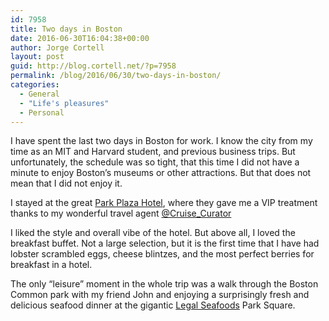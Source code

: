 ```yaml
---
id: 7958
title: Two days in Boston
date: 2016-06-30T16:04:38+00:00
author: Jorge Cortell
layout: post
guid: http://blog.cortell.net/?p=7958
permalink: /blog/2016/06/30/two-days-in-boston/
categories:
  - General
  - "Life's pleasures"
  - Personal
---
```

I have spent the last two days in Boston for work. I know the city from my time as an MIT and Harvard student, and previous business trips. But unfortunately, the schedule was so tight, that this time I did not have a minute to enjoy Boston’s museums or other attractions. But that does not mean that I did not enjoy it.

I stayed at the great [Park Plaza Hotel](http://www.bostonparkplaza.com/), where they gave me a VIP treatment thanks to my wonderful travel agent [@Cruise_Curator](https://twitter.com/cruise_curator)

I liked the style and overall vibe of the hotel. But above all, I loved the breakfast buffet. Not a large selection, but it is the first time that I have had lobster scrambled eggs, cheese blintzes, and the most perfect berries for breakfast in a hotel.

The only &#8220;leisure” moment in the whole trip was a walk through the Boston Common park with my friend John and enjoying a surprisingly fresh and delicious seafood dinner at the gigantic [Legal Seafoods](http://www.legalseafoods.com/restaurants/boston-park-square) Park Square.